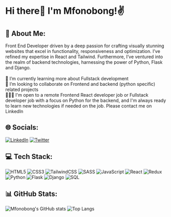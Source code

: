 # Hi there👋 I'm Mfonobong!✌️

## 💫 About Me:
Front End Developer driven by a deep passion for crafting visually stunning websites that excel in functionality, responsiveness and optimization. I’ve refined my expertise in React and Tailwind. Furthermore, I’ve ventured into the realm of backend technologies, harnessing the power of Python, Flask and Django.<br><br>🌱 I’m currently learning more about Fullstack development<br>👯 I’m looking to collaborate on Frontend and backend (python specific) related projects<br>🧑🏽‍💻 I'm open to a remote Frontend React developer job or Fullstack developer job with a focus on Python for the backend, and I'm always ready to learn new technologies if needed on the job. Please contact me on LinkedIn<br>


## 🌐 Socials:
[![LinkedIn](https://img.shields.io/badge/LinkedIn-%230077B5.svg?logo=linkedin&logoColor=white)](https://linkedin.com/in/mfonpeeter) [![Twitter](https://img.shields.io/badge/Twitter-%231DA1F2.svg?logo=Twitter&logoColor=white)](https://twitter.com/mfonPeeter) 

## 💻 Tech Stack:
![HTML5](https://img.shields.io/badge/html5-%23E34F26.svg?style=for-the-badge&logo=html5&logoColor=white) ![CSS3](https://img.shields.io/badge/css3-%231572B6.svg?style=for-the-badge&logo=css3&logoColor=white) ![TailwindCSS](https://img.shields.io/badge/tailwindcss-%2338B2AC.svg?style=for-the-badge&logo=tailwind-css&logoColor=white) ![SASS](https://img.shields.io/badge/SASS-hotpink.svg?style=for-the-badge&logo=SASS&logoColor=white) ![JavaScript](https://img.shields.io/badge/javascript-%23323330.svg?style=for-the-badge&logo=javascript&logoColor=%23F7DF1E) ![React](https://img.shields.io/badge/react-%2320232a.svg?style=for-the-badge&logo=react&logoColor=%2361DAFB) ![Redux](https://img.shields.io/badge/redux-%23593d88.svg?style=for-the-badge&logo=redux&logoColor=white) ![Python](https://img.shields.io/badge/python-%233776AB.svg?style=for-the-badge&logo=python&logoColor=white) ![Flask](https://img.shields.io/badge/flask-%23000.svg?style=for-the-badge&logo=flask&logoColor=white) ![Django](https://img.shields.io/badge/django-%23092E20.svg?style=for-the-badge&logo=django&logoColor=white) ![SQL](https://img.shields.io/badge/sql-%230075a8.svg?style=for-the-badge&logo=sql&logoColor=white)


## 📊 GitHub Stats:
![Mfonobong's GitHub stats](https://github-readme-stats.vercel.app/api?username=mfonPeeter&show_icons=true&theme=tokyonight)
![Top Langs](https://github-readme-stats.vercel.app/api/top-langs/?username=mfonPeeter&layout=compact&show_icons=true&theme=tokyonight)

<!--
**mfonPeeter/mfonPeeter** is a ✨ _special_ ✨ repository because its `README.md` (this file) appears on your GitHub profile.

Here are some ideas to get you started:

- 🔭 I’m currently working on ...
- 🌱 I’m currently learning ...
- 👯 I’m looking to collaborate on ...
- 🤔 I’m looking for help with ...
- 💬 Ask me about ...
- 📫 How to reach me: ...
- 😄 Pronouns: ...
- ⚡ Fun fact: ...
-->
